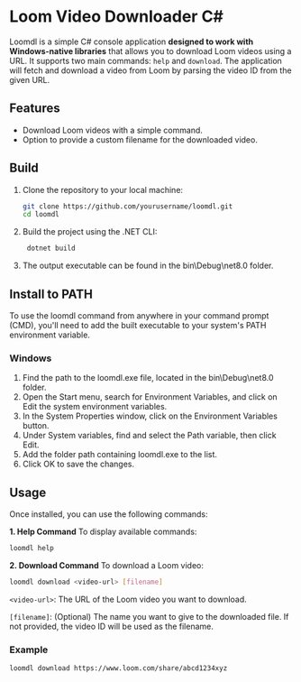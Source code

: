 # Loom Video Downloader C#

Loomdl is a simple C# console application **designed to work with Windows-native libraries** that allows you to download Loom videos using a URL. It supports two main commands: `help` and `download`. The application will fetch and download a video from Loom by parsing the video ID from the given URL.

## Features

- Download Loom videos with a simple command.
- Option to provide a custom filename for the downloaded video.

## Build

1. Clone the repository to your local machine:
   ```bash
   git clone https://github.com/yourusername/loomdl.git
   cd loomdl 
    ```
2. Build the project using the .NET CLI:
   ```bash
    dotnet build
    ```
3. The output executable can be found in the bin\Debug\net8.0 folder.

## Install to PATH
To use the loomdl command from anywhere in your command prompt (CMD), you'll need to add the built executable to your system's PATH environment variable.
### Windows
1. Find the path to the loomdl.exe file, located in the bin\Debug\net8.0 folder.
2. Open the Start menu, search for Environment Variables, and click on Edit the system environment variables.
3. In the System Properties window, click on the Environment Variables button.
4. Under System variables, find and select the Path variable, then click Edit.
5. Add the folder path containing loomdl.exe to the list.
6. Click OK to save the changes.

## Usage
Once installed, you can use the following commands:

**1. Help Command**
To display available commands:
```bash
loomdl help
```
**2. Download Command**
To download a Loom video:
```bash
loomdl download <video-url> [filename]
```
`<video-url>`: The URL of the Loom video you want to download.

`[filename]`: (Optional) The name you want to give to the downloaded file. If not provided, the video ID will be used as the filename.

### Example
```bash
loomdl download https://www.loom.com/share/abcd1234xyz
```
